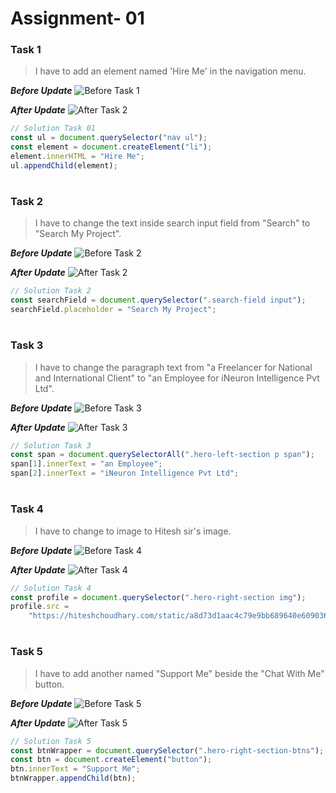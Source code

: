 # Assignment- 01

### Task 1

> I have to add an element named 'Hire Me' in the navigation menu.

**_Before Update_**
![Before Task 1](https://user-images.githubusercontent.com/73052214/218769840-6fd1bc85-986c-4502-a43c-cc53a5daad45.png)

**_After Update_**
![After Task 2](https://user-images.githubusercontent.com/73052214/218946788-5a866227-ddf5-4e53-bfca-c169b79b73fb.png)

```javascript
// Solution Task 01
const ul = document.querySelector("nav ul");
const element = document.createElement("li");
element.innerHTML = "Hire Me";
ul.appendChild(element);
```

#

### Task 2

> I have to change the text inside search input field from "Search" to "Search My Project".

**_Before Update_**
![Before Task 2](https://user-images.githubusercontent.com/73052214/218949114-fd32a6e6-9ff9-4997-9afa-3ff6264f024a.png)

**_After Update_**
![After Task 2](https://user-images.githubusercontent.com/73052214/218949614-317c95c1-3b80-4e00-9f2a-2bed124dd1bb.png)

```javascript
// Solution Task 2
const searchField = document.querySelector(".search-field input");
searchField.placeholder = "Search My Project";
```

#

### Task 3

> I have to change the paragraph text from "a Freelancer for National and International Client" to "an Employee for iNeuron Intelligence Pvt Ltd".

**_Before Update_**
![Before Task 3](https://user-images.githubusercontent.com/73052214/218953451-2148c290-5915-4b19-b8ec-fae3e27109a3.png)

**_After Update_**
![After Task 3](https://user-images.githubusercontent.com/73052214/218956062-2c6784fd-f86d-44bf-97a6-71720353bb44.png)

```javascript
// Solution Task 3
const span = document.querySelectorAll(".hero-left-section p span");
span[1].innerText = "an Employee";
span[2].innerText = "iNeuron Intelligence Pvt Ltd";
```

#

### Task 4

> I have to change to image to Hitesh sir's image.

**_Before Update_**
![Before Task 4](https://user-images.githubusercontent.com/73052214/218956062-2c6784fd-f86d-44bf-97a6-71720353bb44.png)

**_After Update_**
![After Task 4](https://user-images.githubusercontent.com/73052214/218957617-84d8838d-7b8b-426c-99ef-0a7603c33aa5.png)

```javascript
// Solution Task 4
const profile = document.querySelector(".hero-right-section img");
profile.src =
	"https://hiteshchoudhary.com/static/a8d73d1aac4c79e9bb689640e6090367/2eaab/person-image.jpg";
```

#

### Task 5

> I have to add another named "Support Me" beside the "Chat With Me" button.

**_Before Update_**
![Before Task 5](https://user-images.githubusercontent.com/73052214/218957617-84d8838d-7b8b-426c-99ef-0a7603c33aa5.png)

**_After Update_**
![After Task 5](https://user-images.githubusercontent.com/73052214/218959915-79466fd1-e9b5-4c7b-9d11-ad92d7c3d36c.png)

```javascript
// Solution Task 5
const btnWrapper = document.querySelector(".hero-right-section-btns");
const btn = document.createElement("button");
btn.innerText = "Support Me";
btnWrapper.appendChild(btn);
```
